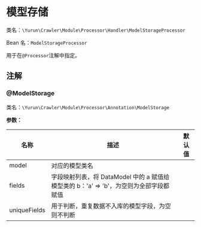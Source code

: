 # 模型存储

类名：`\Yurun\Crawler\Module\Processor\Handler\ModelStorageProcessor`

Bean 名：`ModelStorageProcessor`

用于在`@Processor`注解中指定。

## 注解

### @ModelStorage

类名：`\Yurun\Crawler\Module\Processor\Annotation\ModelStorage`

**参数：**

名称 | 描述 | 默认值
-|-|-
model|对应的模型类名|
fields|字段映射列表，将 DataModel 中的 a 赋值给模型类的 b：'a' => 'b'，为空则为全部字段都赋值|
uniqueFields|用于判断，重复数据不入库的模型字段，为空则不判断|
